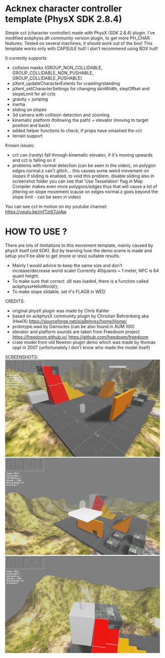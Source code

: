 # Acknex character controller template (PhysX SDK 2.8.4)
 
Simple cct (character controller) made with PhysX (SDK 2.8.4) plugin.
I've modified ackphysx.dll community version plugin, to get more PH_CHAR features.
Tested on several machines, it should work out of the box!
This template works only with CAPSULE hull! I don't recommend using BOX hull!

It currently supports:
- collision masks (GROUP_NON_COLLIDABLE, GROUP_COLLIDABLE_NON_PUSHABLE, GROUP_COLLIDABLE_PUSHABLE)
- pXent_updateCharacterExtents for crawling/standing
- pXent_setCharacterSettings for changing skinWidth, stepOffset and slopeLimit for all ccts
- gravity + jumping
- inertia
- sliding on slopes
- 3d camera with collision detection and zooming
- kinematic platform (following the path) + elevator (moving to target position and back)
- added helper functions to check, if props have smashed the cct
- terrain support

Known issues:
- cct can (rarely) fall through kinematic elevator, if it's moving upwards and cct is falling on it
- problems with normal detection (can be seen in the video), on polygon edges normal.z can't glitch... 
	this causes some weird movement on slopes if sliding is enabled, to void this problem, disable sliding
	also in screenshot folder you can see that 'Use Tesselation' flag in Map Compiler makes even more polygons/edges
	thus that will cause a lot of jittering on slope movement (cause on edges normal.z goes beyond the slope limit - can be seen in video)
	
You can see cct in motion on my youtube channel:
https://youtu.be/mfTzt57JoAw

# HOW TO USE ?
There are lots of limitations to this movement template, mainly caused by physX itself (old SDK).
But by learning how the demo scene is made and setup you'll be able to get (more or less) suitable results.
- Mainly I would advice to keep the same size and don't increase/decrease world scale!
	Currently 40quants = 1 meter, NPC is 64 quant height.
- To make sure that correct .dll was loaded, there is a function called ackphysxHelloWorld();
- To make slope slidable, set it's FLAG8 in WED


CREDITS:
- original physX plugin was made by Chris Kahler
- based on ackphysX community plugin by Christian Behrenberg aka (HeelX) https://sourceforge.net/p/a8physx/home/Home/
- prototype.wad by Damocles (can be also found in AUM 100)
- elevator and platform sounds are taken from Freedoom project https://freedoom.github.io/ https://github.com/freedoom/freedoom
- crate model from old Newton plugin demo which was made by thomas oppl in 2007 (unfortunately I don't know who made the model itself)

SCREENSHOTS:
![Alt text](https://github.com/3RUN/Acknex-CCT/blob/master/screenshots/shot_0.jpg?raw=true "Preview 1.")
![Alt text](https://github.com/3RUN/Acknex-CCT/blob/master/screenshots/shot_1.jpg?raw=true "Preview 2.")
![Alt text](https://github.com/3RUN/Acknex-CCT/blob/master/screenshots/shot_2.jpg?raw=true "Preview 3.")